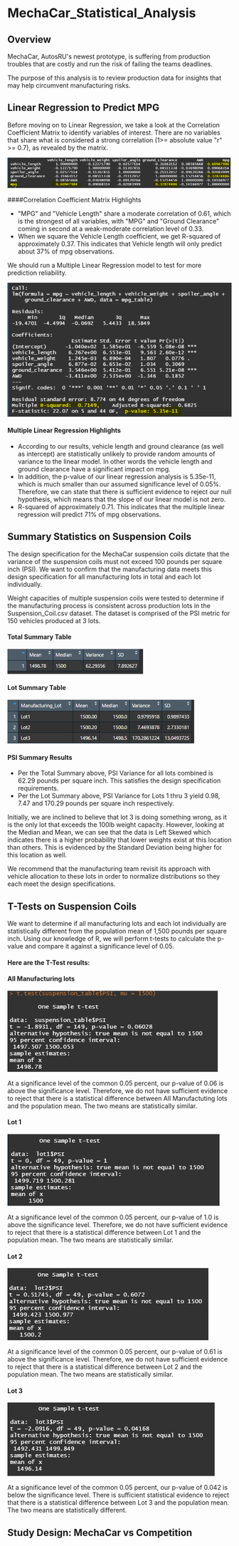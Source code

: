 # MechaCar_Statistical_Analysis

## Overview

MechaCar, AutosRU's newest prototype, is suffering from production troubles that are costly and run the risk of failing the teams deadlines.

The purpose of this analysis is to review production data for insights that may help circumvent manufacturing risks.


## Linear Regression to Predict MPG


Before moving on to Linear Regression, we take a look at the Correlation Coefficient Matrix to identify variables of interest.
There are no variables that share what is considered a strong correlation (1>= absolute value "r" >= 0.7), as revealed by the matrix. 

![Correlation_Coefficient_Matrix](https://github.com/ashley-green1/MechaCar_Statistical_Analysis/blob/main/resources/corr_coeff_matrix.png)

####Correlation Coefficient Matrix Highlights
- "MPG" and "Vehicle Length" share a moderate correlation of 0.61, which is the strongest of all variables, with "MPG" and "Ground Clearance" coming in second at a weak-moderate correlation level of 0.33.
- When we square the Vehicle Length coefficient, we get R-squared of approximately 0.37.  This indicates that Vehicle length will only predict about 37% of mpg observations.   

We should run a Multiple Linear Regression model to test for more prediction reliability. 

![MPG Summary Statistics](https://github.com/ashley-green1/MechaCar_Statistical_Analysis/blob/main/resources/mpg_summary_statistics.png)

#### Multiple Linear Regression Highlights
- According to our results, vehicle length and ground clearance (as well as intercept) are statistically unlikely to provide random amounts of variance to the linear model.  In other words the vehicle length and ground clearance have a significant impact on mpg.
- In addition, the p-value of our linear regression analysis is 5.35e-11, which is much smaller than our assumed significance level of 0.05%.  Therefore, we can state that there is sufficient evidence to reject our null hypothesis, which means that the slope of our linear model is not zero.
- R-squared of approximately 0.71.  This indicates that the multiple linear regression will predict 71% of mpg observations.


## Summary Statistics on Suspension Coils

The design specification for the MechaCar suspension coils dictate that the variance of the suspension coils must not exceed 100 pounds per square inch (PSI).  We want to confirm that the manufacturing data meets this design specification for all manufacturing lots in total and each lot individually.

Weight capacities of multiple suspension coils were tested to determine if the manufacturing process is consistent across production lots in the Suspension_Coil.csv dataset.  The dataset is comprised of the PSI metric for 150 vehicles produced at 3 lots. 

#### Total Summary Table
![Total Summary](https://github.com/ashley-green1/MechaCar_Statistical_Analysis/blob/main/resources/total_summary.png)

#### Lot Summary Table
![Lot_Summary](https://github.com/ashley-green1/MechaCar_Statistical_Analysis/blob/main/resources/lot_summary.png)

#### PSI Summary Results

- Per the Total Summary above, PSI Variance for all lots combined is 62.29 pounds per square inch. This satisfies the design specification requirements.
- Per the Lot Summary above, PSI Variance for Lots 1 thru 3 yield 0.98, 7.47 and 170.29 pounds per square inch respectively. 

Initially, we are inclined to believe that lot 3 is doing something wrong, as it is the only lot that exceeds the 100lb weight capacity.  However, looking at the Median and Mean, we can see that the data is Left Skewed which indicates there is a higher probability that lower weights exist at this location than others.  This is evidenced by the Standard Deviation being higher for this location as well. 

We recommend that the manufacturing team revisit its approach with vehicle allocation to these lots in order to normalize distributions so they each meet the design specifications. 

## T-Tests on Suspension Coils

We want to determine if all manufacturing lots and each lot individually are statistically different from the population mean of 1,500 pounds per square inch.  Using our knowledge of R, we will perform t-tests to calculate the p-value and compare it against a significance level of 0.05.

#### Here are the T-Test results:

#### All Manufacturing lots
![All_Lots_TTest](https://github.com/ashley-green1/MechaCar_Statistical_Analysis/blob/main/resources/one_sample_ttest.png)

At a significance level of the common 0.05 percent, our p-value of 0.06 is above the significance level.  Therefore, we do not have sufficient evidence to reject that there is a statistical difference between All Manufactuting lots and the population mean.  The two means are statistically similar.

#### Lot 1
![Lot1_TTest](https://github.com/ashley-green1/MechaCar_Statistical_Analysis/blob/main/resources/lot1_ttest.png)

At a significance level of the common 0.05 percent, our p-value of 1.0 is above the significance level.  Therefore, we do not have sufficient evidence to reject that there is a statistical difference between Lot 1 and the population mean.  The two means are statistically similar.

#### Lot 2
![Lot2_TTest](https://github.com/ashley-green1/MechaCar_Statistical_Analysis/blob/main/resources/lot2_ttest.png)

At a significance level of the common 0.05 percent, our p-value of 0.61 is above the significance level.  Therefore, we do not have sufficient evidence to reject that there is a statistical difference between Lot 2 and the population mean.  The two means are statistically similar.

#### Lot 3
![Lot3_TTest](https://github.com/ashley-green1/MechaCar_Statistical_Analysis/blob/main/resources/lot3_ttest.png)

At a significance level of the common 0.05 percent, our p-value of 0.042 is below the significance level.  There is sufficient statistical evidence to reject that there is a statistical difference between Lot 3 and the population mean. The two means are statistically different. 

## Study Design: MechaCar vs Competition




